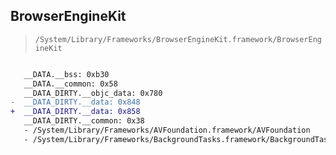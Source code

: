 ## BrowserEngineKit

> `/System/Library/Frameworks/BrowserEngineKit.framework/BrowserEngineKit`

```diff

   __DATA.__bss: 0xb30
   __DATA.__common: 0x58
   __DATA_DIRTY.__objc_data: 0x780
-  __DATA_DIRTY.__data: 0x848
+  __DATA_DIRTY.__data: 0x858
   __DATA_DIRTY.__common: 0x38
   - /System/Library/Frameworks/AVFoundation.framework/AVFoundation
   - /System/Library/Frameworks/BackgroundTasks.framework/BackgroundTasks

```
